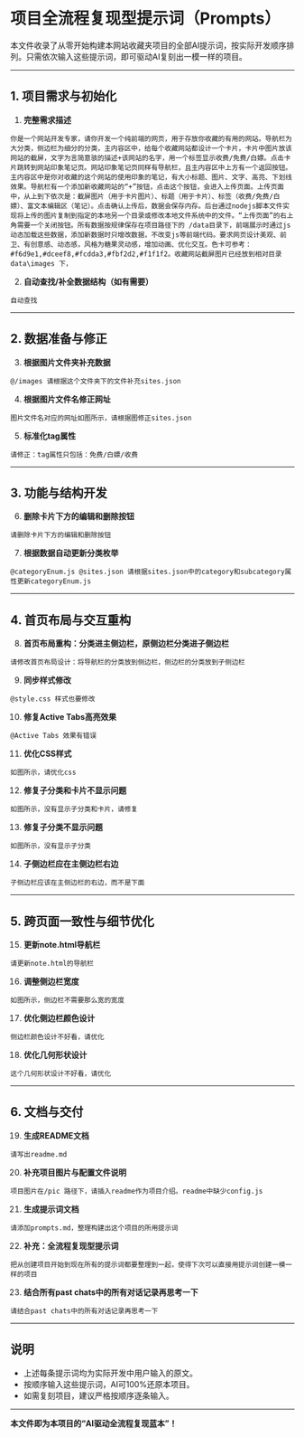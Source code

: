 # 项目全流程复现型提示词（Prompts）

本文件收录了从零开始构建本网站收藏夹项目的全部AI提示词，按实际开发顺序排列。只需依次输入这些提示词，即可驱动AI复刻出一模一样的项目。

---

## 1. 项目需求与初始化

1. **完整需求描述**
```
你是一个网站开发专家，请你开发一个纯前端的网页，用于存放你收藏的有用的网站。导航栏为大分类，侧边栏为细分的分类，主内容区中，给每个收藏网站都设计一个卡片，卡片中图片放该网站的截屏，文字为言简意骇的描述+该网站的名字，用一个标签显示收费/免费/白嫖。点击卡片跳转到网站印象笔记页。网站印象笔记页同样有导航栏，且主内容区中上方有一个返回按钮。主内容区中是你对收藏的这个网站的使用印象的笔记，有大小标题、图片、文字、高亮、下划线效果。导航栏有一个添加新收藏网站的“+”按钮，点击这个按钮，会进入上传页面。上传页面中，从上到下依次是：截屏图片（用于卡片图片）、标题（用于卡片）、标签（收费/免费/白嫖）、富文本编辑区（笔记）。点击确认上传后，数据会保存内存。后台通过nodejs脚本文件实现将上传的图片复制到指定的本地另一个目录或修改本地文件系统中的文件。“上传页面”的右上角需要一个关闭按钮。所有数据按规律保存在项目路径下的 /data目录下，前端展示时通过js动态加载这些数据，添加新数据时只增改数据，不改变js等前端代码。要求网页设计美观、前卫、有创意感、动态感，风格为糖果灵动感，增加动画、优化交互。色卡可参考：#f6d9e1,#dceef8,#fcdda3,#fbf2d2,#f1f1f2。收藏网站截屏图片已经放到相对目录 data\images 下，
```

2. **自动查找/补全数据结构（如有需要）**
```
自动查找
```

---

## 2. 数据准备与修正

3. **根据图片文件夹补充数据**
```
@/images 请根据这个文件夹下的文件补充sites.json
```

4. **根据图片文件名修正网址**
```
图片文件名对应的网址如图所示，请根据图修正sites.json
```

5. **标准化tag属性**
```
请修正：tag属性只包括：免费/白嫖/收费
```

---

## 3. 功能与结构开发

6. **删除卡片下方的编辑和删除按钮**
```
请删除卡片下方的编辑和删除按钮
```

7. **根据数据自动更新分类枚举**
```
@categoryEnum.js @sites.json 请根据sites.json中的category和subcategory属性更新categoryEnum.js
```

---

## 4. 首页布局与交互重构

8. **首页布局重构：分类进主侧边栏，原侧边栏分类进子侧边栏**
```
请修改首页布局设计：将导航栏的分类放到侧边栏，侧边栏的分类放到子侧边栏
```

9. **同步样式修改**
```
@style.css 样式也要修改
```

10. **修复Active Tabs高亮效果**
```
@Active Tabs 效果有错误
```

11. **优化CSS样式**
```
如图所示，请优化css
```

12. **修复子分类和卡片不显示问题**
```
如图所示，没有显示子分类和卡片，请修复
```

13. **修复子分类不显示问题**
```
如图所示，没有显示子分类
```

14. **子侧边栏应在主侧边栏右边**
```
子侧边栏应该在主侧边栏的右边，而不是下面
```

---

## 5. 跨页面一致性与细节优化

15. **更新note.html导航栏**
```
请更新note.html的导航栏
```

16. **调整侧边栏宽度**
```
如图所示，侧边栏不需要那么宽的宽度
```

17. **优化侧边栏颜色设计**
```
侧边栏颜色设计不好看，请优化
```

18. **优化几何形状设计**
```
这个几何形状设计不好看，请优化
```

---

## 6. 文档与交付

19. **生成README文档**
```
请写出readme.md
```

20. **补充项目图片与配置文件说明**
```
项目图片在/pic 路径下，请插入readme作为项目介绍。readme中缺少config.js
```

21. **生成提示词文档**
```
请添加prompts.md，整理构建出这个项目的所用提示词
```

22. **补充：全流程复现型提示词**
```
把从创建项目开始到现在所有的提示词都要整理到一起，使得下次可以直接用提示词创建一模一样的项目
```

23. **结合所有past chats中的所有对话记录再思考一下**
```
请结合past chats中的所有对话记录再思考一下
```

---

## 说明
- 上述每条提示词均为实际开发中用户输入的原文。
- 按顺序输入这些提示词，AI可100%还原本项目。
- 如需复刻项目，建议严格按顺序逐条输入。

---

**本文件即为本项目的“AI驱动全流程复现蓝本”！** 